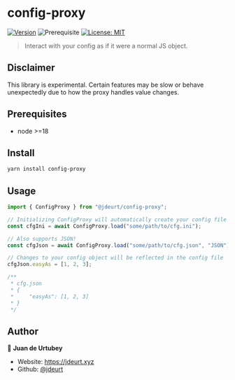 # config-proxy

[![Version](https://img.shields.io/npm/v/config-proxy.svg)](https://www.npmjs.com/package/config-proxy)
![Prerequisite](https://img.shields.io/badge/node-%3E%3D18-blue.svg)
[![License: MIT](https://img.shields.io/badge/License-MIT-yellow.svg)](#)

> Interact with your config as if it were a normal JS object.

## Disclaimer

This library is experimental. Certain features may be slow or behave unexpectedly due to how the proxy handles value changes.

## Prerequisites

-   node >=18

## Install

```sh
yarn install config-proxy
```

## Usage

```js
import { ConfigProxy } from "@jdeurt/config-proxy";

// Initializing ConfigProxy will automatically create your config file if it does not already exist
const cfgIni = await ConfigProxy.load("some/path/to/cfg.ini");

// Also supports JSON!
const cfgJson = await ConfigProxy.load("some/path/to/cfg.json", "JSON");

// Changes to your config object will be reflected in the config file
cfgJson.easyAs = [1, 2, 3];

/**
 * cfg.json
 * {
 *     "easyAs": [1, 2, 3]
 * }
 */
```

## Author

👤 **Juan de Urtubey**

-   Website: https://jdeurt.xyz
-   Github: [@jdeurt](https://github.com/jdeurt)
